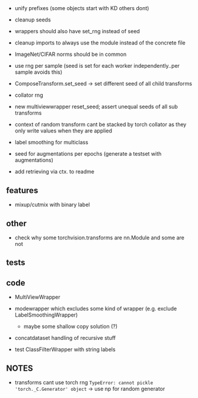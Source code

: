 ##

- unify prefixes (some objects start with KD others dont)

- cleanup seeds
- wrappers should also have set_rng instead of seed

- cleanup imports to always use the module instead of the concrete file
- ImageNet/CIFAR norms should be in common

- use rng per sample (seed is set for each worker independently..per sample avoids this)
- ComposeTransform.set_seed -> set different seed of all child transforms
- collator rng

- new multiviewwrapper reset_seed; assert unequal seeds of all sub transforms


- context of random transform cant be stacked by torch collator as they only write values when they are applied
- label smoothing for multiclass
- seed for augmentations per epochs (generate a testset with augmentations)
- add retrieving via ctx. to readme

## features

- mixup/cutmix with binary label

## other

- check why some torchvision.transforms are nn.Module and some are not

## tests

## code

- MultiViewWrapper
- modewrapper which excludes some kind of wrapper (e.g. exclude LabelSmoothingWrapper)
    - maybe some shallow copy solution (?)

- concatdataset handling of recursive stuff
- test ClassFilterWrapper with string labels

## NOTES

- transforms cant use torch rng `TypeError: cannot pickle 'torch._C.Generator' object` -> use np for random generator
